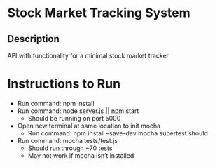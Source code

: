 # Stock Market Tracking System

## Description
API with functionality for a minimal stock market tracker

# Instructions to Run
- Run command: npm install
- Run command: node server.js || npm start
    - Should be running on port 5000
- Open new terminal at same location to init mocha
    - Run command: npm install –save-dev mocha supertest should
- Run command: mocha tests/test.js
    - Should run through ~70 tests
    - May not work if mocha isn’t installed